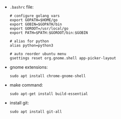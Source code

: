 * `.bashrc` file:

  ```shell
  # configure golang vars
  export GOPATH=$HOME/go
  export GOBIN=$GOPATH/bin
  export GOROOT=/usr/local/go
  export PATH=$PATH:$GOROOT/bin:$GOBIN
  
  # alias for python
  alias python=python3
  
  # auto reorder ubuntu menu
  gsettings reset org.gnome.shell app-picker-layout
  ```

* gnome extensions:

  ```shell
  sudo apt install chrome-gnome-shell
  ```

* make command:

  ```shell
  sudo apt-get install build-essential
  ```

* install git:

  ```shell
  sudo apt install git-all
  ```